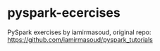 # pyspark-ecercises
PySpark exercises by iamirmasoud, original repo: https://github.com/iamirmasoud/pyspark_tutorials

